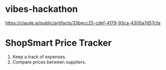 # vibes-hackathon

https://claude.ai/public/artifacts/33becc25-cdef-4179-93ca-4300a7d57cfa


# ShopSmart Price Tracker
1. Keep a track of expenses.
2. Compare prices between suppliers.
